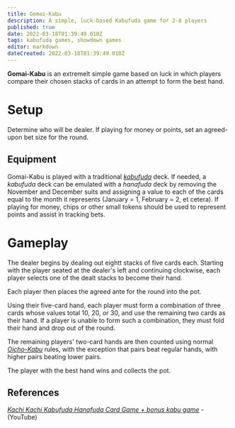 ```yaml
---
title: Gomai-Kabu
description: A simple, luck-based Kabufuda game for 2-8 players
published: true
date: 2022-03-18T01:39:49.010Z
tags: kabufuda games, showdown games
editor: markdown
dateCreated: 2022-03-18T01:39:49.010Z
---
```


**Gomai-Kabu** is an extremelt simple game based on luck in which players compare their chosen stacks of cards in an attempt to form the best hand.

# Setup
Determine who will be dealer. If playing for money or points, set an agreed-upon bet size for the round.

## Equipment
Gomai-Kabu is played with a traditional [*kabufuda*](/en/kabufuda) deck. If needed, a *kabufuda* deck can be emulated with a *hanafuda* deck by removing the November and December suits and assigning a value to each of the cards equal to the month it represents (January = 1, February = 2, et cetera). If playing for money, chips or other small tokens should be used to represent points and assist in tracking bets.

# Gameplay
The dealer begins by dealing out eightt stacks of five cards each. Starting with the player seated at the dealer's left and continuing clockwise, each player selects one of the dealt stacks to become their hand.

Each player then places the agreed ante for the round into the pot. 

Using their five-card hand, each player must form a combination of three cards whose values total 10, 20, or 30, and use the remaining two cards as their hand. If a player is unable to form such a combination, they must fold their hand and drop out of the round.

The remaining players' two-card hands are then counted using normal [*Oicho-Kabu*](/en/kabufuda/games/oicho-kabu) rules, with the exception that pairs beat regular hands, with higher pairs beating lower pairs.

The player with the best hand wins and collects the pot.

## References
[*Kachi Kachi Kabufuda Hanafuda Card Game + bonus kabu game*](https://www.youtube.com/watch?v=eAsWqKSQdqo) - (YouTube)